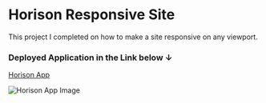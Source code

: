 # Horison Responsive Site

This project I completed on how to make a site responsive on any viewport.

### Deployed Application in the Link below ↓

[Horison App](https://mo-aden.github.io/Horison-App/)

![Horison App Image](./assets/images/appImage.png)
